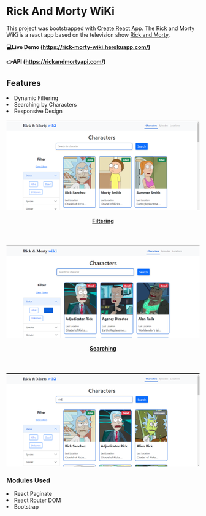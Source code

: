 # Rick And Morty WiKi

This project was bootstrapped with [Create React App](https://github.com/facebook/create-react-app).
The Rick and Morty WiKi is a react  app based on the television show [Rick and Morty](https://www.adultswim.com/videos/rick-and-morty).

**💻Live Demo (https://rick-morty-wiki.herokuapp.com/)**

**👉API (https://rickandmortyapi.com/)**

## Features
<li>Dynamic Filtering</li>
<li>Searching by Characters</li>
<li>Responsive Design</li>
<br>

<img src="./public/snapshots/live_1.png" alt="">
<br>
<br>
<header><strong><u>Filtering</u></strong></header>
<img src="./public/snapshots/live_2.png" alt="">
<br>
<br>
<header><strong><u>Searching</u></strong></header>
<img src="./public/snapshots/live_3.png" alt="">

### Modules Used

<li>React Paginate</li>
<li>React Router DOM</li>
<li>Bootstrap</li>
